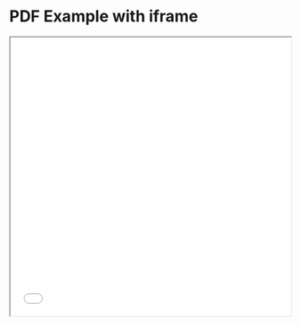 

<!DOCTYPE html>
<html>
  <head>
    <title>Title of the document</title>
  </head>
  <body>
    <h1>PDF Example with iframe</h1>
    <iframe src="files/Evan_Perkowski_CV_UpdatedSu2020_08-14-2020" width="100%" height="500px">
    </iframe>
  </body>
</html>

